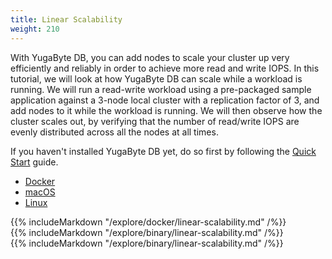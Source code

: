 ```yaml
---
title: Linear Scalability
weight: 210
---
```


With YugaByte DB, you can add nodes to scale your cluster up very efficiently and reliably in order to achieve more read and write IOPS. In this tutorial, we will look at how YugaByte DB can scale while a workload is running. We will run a read-write workload using a pre-packaged sample application against a 3-node local cluster with a replication factor of 3, and add nodes to it while the workload is running. We will then observe how the cluster scales out, by verifying that the number of read/write IOPS are evenly distributed across all the nodes at all times.

If you haven't installed YugaByte DB yet, do so first by following the [Quick Start](/quick-start/install/) guide.

<ul class="nav nav-tabs">
  <li class="active">
    <a data-toggle="tab" href="#docker">
      <i class="icon-docker"></i>
      Docker
    </a>
  </li>
  <li >
    <a data-toggle="tab" href="#macos">
      <i class="fa fa-apple" aria-hidden="true"></i>
      macOS
    </a>
  </li>
  <li>
    <a data-toggle="tab" href="#linux">
      <i class="fa fa-linux" aria-hidden="true"></i>
      Linux
    </a>
  </li>
</ul>

<div class="tab-content">
  <div id="docker" class="tab-pane fade in active">
    {{% includeMarkdown "/explore/docker/linear-scalability.md" /%}}
  </div>
  <div id="macos" class="tab-pane fade">
    {{% includeMarkdown "/explore/binary/linear-scalability.md" /%}}
  </div>
  <div id="linux" class="tab-pane fade">
    {{% includeMarkdown "/explore/binary/linear-scalability.md" /%}}
  </div> 
</div>
